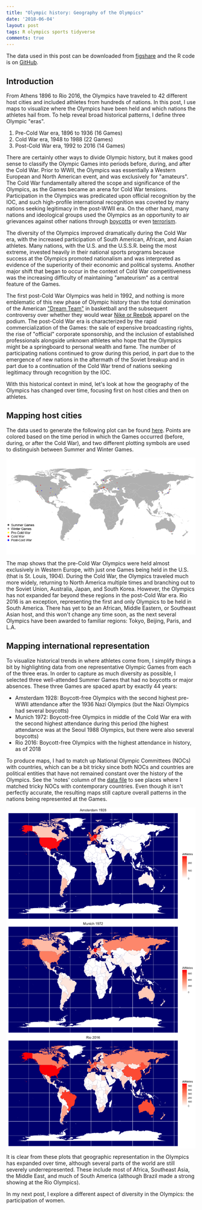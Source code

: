 ```yaml
---
title: "Olympic history: Geography of the Olympics"
date: '2018-06-04'
layout: post
tags: R olympics sports tidyverse
comments: true
---
```


The data used in this post can be downloaded from [figshare](https://figshare.com/articles/Olympic_history_longitudinal_data_scraped_from_www_sports-reference_com/6121274) and the R code is on [GitHub](https://github.com/rgriff23/Olympic_history/blob/master/R/analyses/geography.R). 



## Introduction

From Athens 1896 to Rio 2016, the Olympics have traveled to 42 different host cities and included athletes from hundreds of nations. In this post, I use maps to visualize where the Olympics have been held and which nations the athletes hail from. To help reveal broad historical patterns, I define three Olympic "eras".

1. Pre-Cold War era, 1896 to 1936 (16 Games)
2. Cold War era, 1948 to 1988 (22 Games)
3. Post-Cold War era, 1992 to 2016 (14 Games)

There are certainly other ways to divide Olympic history, but it makes good sense to classify the Olympic Games into periods before, during, and after the Cold War. Prior to WWII, the Olympics was essentially a Western European and North American event, and was exclusively for "amateurs". The Cold War fundamentally altered the scope and significance of the Olympics, as the Games became an arena for Cold War tensions. Participation in the Olympics was predicated upon official recognition by the IOC, and such high-profile international recognition was coveted by many nations seeking legitimacy in the post-WWII era. On the other hand, many nations and ideological groups used the Olympics as an opportunity to air grievances against other nations through [boycotts](https://en.wikipedia.org/wiki/List_of_Olympic_Games_boycotts) or even [terrorism](https://en.wikipedia.org/wiki/Munich_massacre).

The diversity of the Olympics improved dramatically during the Cold War era, with the increased participation of South American, African, and Asian athletes. Many nations, with the U.S. and the U.S.S.R. being the most extreme, invested heavily in their national sports programs because success at the Olympics promoted nationalism and was interpreted as evidence of the superiority of their economic and political systems.  Another major shift that began to occur in the context of Cold War competitiveness was the increasing difficulty of maintaining "amateurism" as a central feature of the Games. 

The first post-Cold War Olympics was held in 1992, and nothing is more emblematic of this new phase of Olympic history than the total domination of the American ["Dream Team"](https://en.wikipedia.org/wiki/1992_United_States_men%27s_Olympic_basketball_team) in basketball and the subsequent controversy over whether they would wear [Nike or Reebok](http://articles.latimes.com/1992-08-08/business/fi-4596_1_global-recognition) apparel on the podium. The post-Cold War era is characterized by the rapid commercialization of the Games: the sale of expensive broadcasting rights, the rise of "official" corporate sponsorship, and the inclusion of established professionals alongside unknown athletes who hope that the Olympics might be a springboard to personal wealth and fame. The number of participating nations continued to grow during this period, in part due to the emergence of new nations in the aftermath of the Soviet breakup and in part due to a continuation of the Cold War trend of nations seeking legitimacy through recognition by the IOC. 

With this historical context in mind, let's look at how the geography of the Olympics has changed over time, focusing first on host cities and then on athletes.

## Mapping host cities

The data used to generate the following plot can be found [here](https://github.com/rgriff23/Olympic_history/blob/master/data/host_city_locations.csv). Points are colored based on the time period in which the Games occurred (before, during, or after the Cold War), and two different plotting symbols are used to distinguish between Summer and Winter Games.

<img src="/assets/Rfigs/post_2018-06_geography_host_cities-1.png" title="plot of chunk post_2018-06_geography_host_cities" alt="plot of chunk post_2018-06_geography_host_cities" style="display: block; margin: auto;" />

The map shows that the pre-Cold War Olympics were held almost exclusively in Western Europe, with just one Games being held in the U.S. (that is St. Louis, 1904). During the Cold War, the Olympics traveled much more widely, returning to North America multiple times and branching out to the Soviet Union, Australia, Japan, and South Korea. However, the Olympics has not expanded far beyond these regions in the post-Cold War era. Rio 2016 is an exception, representing the first and only Olympics to be held in South America. There has yet to be an African, Middle Eastern, or Southeast Asian host, and this won't change any time soon, as the next several Olympics have been awarded to familiar regions: Tokyo, Beijing, Paris, and L.A.

## Mapping international representation

To visualize historical trends in where athletes come from, I simplify things a bit by highlighting data from one representative Olympic Games from each of the three eras. In order to capture as much diversity as possible, I selected three well-attended Summer Games that had no boycotts or major absences. These three Games are spaced apart by exactly 44 years:

- Amsterdam 1928: Boycott-free Olympics with the second highest pre-WWII attendance after the 1936 Nazi Olympics (but the Nazi Olympics had several boycotts)
- Munich 1972: Boycott-free Olympics in middle of the Cold War era with the second highest attendance during this period (the highest attendance was at the Seoul 1988 Olympics, but there were also several boycotts)
- Rio 2016: Boycott-free Olympics with the highest attendance in history, as of 2018

To produce maps, I had to match up National Olympic Committees (NOCs) with countries, which can be a bit tricky since both NOCs and countries are political entities that have not remained constant over the history of the Olympics. See the 'notes' column of the [data file](https://github.com/rgriff23/Olympic_history/blob/master/data/noc_regions.csv) to see places where I matched tricky NOCs with contemporary countries. Even though it isn't perfectly accurate, the resulting maps still capture overall patterns in the nations being represented at the Games. 

<img src="/assets/Rfigs/post_2018-06_geography_amsterdam_1928-1.png" title="plot of chunk post_2018-06_geography_amsterdam_1928" alt="plot of chunk post_2018-06_geography_amsterdam_1928" style="display: block; margin: auto;" />
<img src="/assets/Rfigs/post_2018-06_geography_munich_1972-1.png" title="plot of chunk post_2018-06_geography_munich_1972" alt="plot of chunk post_2018-06_geography_munich_1972" style="display: block; margin: auto;" />
<img src="/assets/Rfigs/post_2018-06_geography_rio_2016-1.png" title="plot of chunk post_2018-06_geography_rio_2016" alt="plot of chunk post_2018-06_geography_rio_2016" style="display: block; margin: auto;" />

It is clear from these plots that geographic representation in the Olympics has expanded over time, although several parts of the world are still severely underrepresented. These include most of Africa, Southeast Asia, the Middle East, and much of South America (although Brazil made a strong showing at the Rio Olympics). 

In my next post, I explore a different aspect of diversity in the Olympics: the participation of women. 


